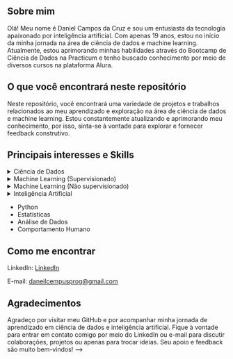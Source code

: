 ## Sobre mim

Olá! Meu nome é Daniel Campos da Cruz e sou um entusiasta da tecnologia apaixonado por inteligência artificial. Com apenas 19 anos, estou no início da minha jornada na área de ciência de dados e machine learning. Atualmente, estou aprimorando minhas habilidades através do Bootcamp de Ciência de Dados na Practicum e tenho buscado conhecimento por meio de diversos cursos na plataforma Alura.

## O que você encontrará neste repositório

Neste repositório, você encontrará uma variedade de projetos e trabalhos relacionados ao meu aprendizado e exploração na área de ciência de dados e machine learning. Estou constantemente atualizando e aprimorando meu conhecimento, por isso, sinta-se à vontade para explorar e fornecer feedback construtivo.

## Principais interesses e Skills

<details>  
  <summary>Ciência de Dados</summary>
  
  - Estatísticas
  - Álgebra Linear 
  - Fundamentos da Computação
  - Fundamentos do aprendizado de maquina
  - Conhecimento com banco de dados
  - Vizualização e Limpeza de dados
    
</details>

<details>
  <summary>Machine Learning (Supervisionado)</summary>

  - Linear Model (Regressão e Classificação)
  - KNN
  - Decision Tree (Classifier and Regressor) 
  - Ensemble Learning (Bagging and Boosting)
  - Generative Model
  - Metricas de validação (Classificação e Regressão)
  - Tecnica de Validação cruzada
  - Tecnicas de Otimização
    
</details>

<details>
  <summary>Machine Learning (Não supervisionado)</summary>

  - Clustering (Conhecimento Limitado - Ainda em estudo)
  
</details>


<details><summary>Inteligência Artificial</summary>
  
<p><span style="font-size: 4px;">Tenho um grande interesse por esta área, mas minha experiência prática na criação de projetos que podem ser classificados como Inteligência Artificial ainda está em estágios iniciais.</span></p>
</details>

- Python
- Estatísticas
- Análise de Dados
- Comportamento Humano

## Como me encontrar

LinkedIn: [LinkedIn](https://www.linkedin.com/in/daniel-campos-b39881278/)

E-mail: daneilcempusprog@gmail.com

## Agradecimentos

Agradeço por visitar meu GitHub e por acompanhar minha jornada de aprendizado em ciência de dados e inteligência artificial. Fique à vontade para entrar em contato comigo por meio do LinkedIn ou e-mail para discutir colaborações, projetos ou apenas para trocar ideias. Seu apoio e feedback são muito bem-vindos!
-->


